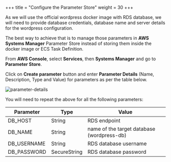 +++
title = "Configure the Parameter Store"
weight = 30
+++

As we will use the official wordpress docker image with RDS database, we will need to provide database credentials, database name and server details for the wordpress configuration. 

The best way to achieve that is to manage those parameters in **AWS Systems Manager** Parameter Store instead of storing them inside the docker image or ECS Task Definition.

From **AWS Console**, select **Services**, then **Systems Manager** and go to **Parameter Store**.

Click on **Create parameter** button and enter **Parameter Details** (Name, Description, Type and Value) for parameters as per the table below.

![parameter-details](/ecs/parameter-details.png)

You will need to repeat the above for all the following parameters:


| Parameter              | Type             | Value                          |
| ---------------------- | ---------------- |--------------------------------|
| DB_HOST                | String           | RDS endpoint                   |
| DB_NAME                | String           | name of the target database  (wordpress-db)  |
| DB_USERNAME            | String           | RDS database username          |
| DB_PASSWORD            | SecureString     | RDS database password          |
